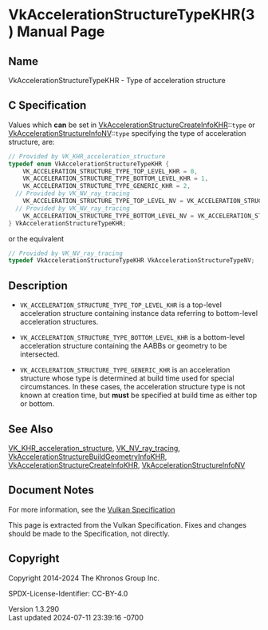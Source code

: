 # VkAccelerationStructureTypeKHR(3) Manual Page

## Name

VkAccelerationStructureTypeKHR - Type of acceleration structure



## <a href="#_c_specification" class="anchor"></a>C Specification

Values which **can** be set in
[VkAccelerationStructureCreateInfoKHR](https://registry.khronos.org/vulkan/specs/1.3-extensions/man/html/VkAccelerationStructureCreateInfoKHR.html)::`type`
or
[VkAccelerationStructureInfoNV](https://registry.khronos.org/vulkan/specs/1.3-extensions/man/html/VkAccelerationStructureInfoNV.html)::`type`
specifying the type of acceleration structure, are:

``` c
// Provided by VK_KHR_acceleration_structure
typedef enum VkAccelerationStructureTypeKHR {
    VK_ACCELERATION_STRUCTURE_TYPE_TOP_LEVEL_KHR = 0,
    VK_ACCELERATION_STRUCTURE_TYPE_BOTTOM_LEVEL_KHR = 1,
    VK_ACCELERATION_STRUCTURE_TYPE_GENERIC_KHR = 2,
  // Provided by VK_NV_ray_tracing
    VK_ACCELERATION_STRUCTURE_TYPE_TOP_LEVEL_NV = VK_ACCELERATION_STRUCTURE_TYPE_TOP_LEVEL_KHR,
  // Provided by VK_NV_ray_tracing
    VK_ACCELERATION_STRUCTURE_TYPE_BOTTOM_LEVEL_NV = VK_ACCELERATION_STRUCTURE_TYPE_BOTTOM_LEVEL_KHR,
} VkAccelerationStructureTypeKHR;
```

or the equivalent

``` c
// Provided by VK_NV_ray_tracing
typedef VkAccelerationStructureTypeKHR VkAccelerationStructureTypeNV;
```

## <a href="#_description" class="anchor"></a>Description

- `VK_ACCELERATION_STRUCTURE_TYPE_TOP_LEVEL_KHR` is a top-level
  acceleration structure containing instance data referring to
  bottom-level acceleration structures.

- `VK_ACCELERATION_STRUCTURE_TYPE_BOTTOM_LEVEL_KHR` is a bottom-level
  acceleration structure containing the AABBs or geometry to be
  intersected.

- `VK_ACCELERATION_STRUCTURE_TYPE_GENERIC_KHR` is an acceleration
  structure whose type is determined at build time used for special
  circumstances. In these cases, the acceleration structure type is not
  known at creation time, but **must** be specified at build time as
  either top or bottom.

## <a href="#_see_also" class="anchor"></a>See Also

[VK_KHR_acceleration_structure](https://registry.khronos.org/vulkan/specs/1.3-extensions/man/html/VK_KHR_acceleration_structure.html),
[VK_NV_ray_tracing](https://registry.khronos.org/vulkan/specs/1.3-extensions/man/html/VK_NV_ray_tracing.html),
[VkAccelerationStructureBuildGeometryInfoKHR](https://registry.khronos.org/vulkan/specs/1.3-extensions/man/html/VkAccelerationStructureBuildGeometryInfoKHR.html),
[VkAccelerationStructureCreateInfoKHR](https://registry.khronos.org/vulkan/specs/1.3-extensions/man/html/VkAccelerationStructureCreateInfoKHR.html),
[VkAccelerationStructureInfoNV](https://registry.khronos.org/vulkan/specs/1.3-extensions/man/html/VkAccelerationStructureInfoNV.html)

## <a href="#_document_notes" class="anchor"></a>Document Notes

For more information, see the <a
href="https://registry.khronos.org/vulkan/specs/1.3-extensions/html/vkspec.html#VkAccelerationStructureTypeKHR"
target="_blank" rel="noopener">Vulkan Specification</a>

This page is extracted from the Vulkan Specification. Fixes and changes
should be made to the Specification, not directly.

## <a href="#_copyright" class="anchor"></a>Copyright

Copyright 2014-2024 The Khronos Group Inc.

SPDX-License-Identifier: CC-BY-4.0

Version 1.3.290  
Last updated 2024-07-11 23:39:16 -0700
